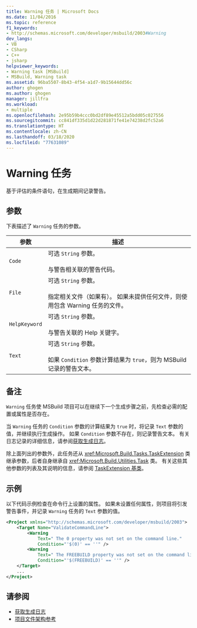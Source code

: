 ```yaml
---
title: Warning 任务 | Microsoft Docs
ms.date: 11/04/2016
ms.topic: reference
f1_keywords:
- http://schemas.microsoft.com/developer/msbuild/2003#Warning
dev_langs:
- VB
- CSharp
- C++
- jsharp
helpviewer_keywords:
- Warning task [MSBuild]
- MSBuild, Warning task
ms.assetid: 96ba5507-8b43-4f54-a1d7-9b15644dd56c
author: ghogen
ms.author: ghogen
manager: jillfra
ms.workload:
- multiple
ms.openlocfilehash: 2e95b59b4ccc0bd2df89e45512a5bdd05c027556
ms.sourcegitcommit: cc841df335d1d22d281871fe41e74238d2fc52a6
ms.translationtype: HT
ms.contentlocale: zh-CN
ms.lasthandoff: 03/18/2020
ms.locfileid: "77631089"
---
```

# <a name="warning-task"></a>Warning 任务

基于评估的条件语句，在生成期间记录警告。

## <a name="parameters"></a>参数

 下表描述了 `Warning` 任务的参数。

| 参数 | 描述 |
|---------------| - |
| `Code` | 可选 `String` 参数。<br /><br /> 与警告相关联的警告代码。 |
| `File` | 可选 `String` 参数。<br /><br /> 指定相关文件（如果有）。 如果未提供任何文件，则使用包含 Warning 任务的文件。 |
| `HelpKeyword` | 可选 `String` 参数。<br /><br /> 与警告关联的 Help 关键字。 |
| `Text` | 可选 `String` 参数。<br /><br /> 如果 `Condition` 参数计算结果为 `true`，则为 MSBuild 记录的警告文本。 |

## <a name="remarks"></a>备注

 `Warning` 任务使 MSBuild 项目可以在继续下一个生成步骤之前，先检查必需的配置或属性是否存在。

 当 `Warning` 任务的 `Condition` 参数的计算结果为 `true` 时，将记录 `Text` 参数的值，并继续执行生成操作。 如果 `Condition` 参数不存在，则记录警告文本。 有关日志记录的详细信息，请参阅[获取生成日志](../msbuild/obtaining-build-logs-with-msbuild.md)。

 除上面列出的参数外，此任务还从 <xref:Microsoft.Build.Tasks.TaskExtension> 类继承参数，后者自身继承自 <xref:Microsoft.Build.Utilities.Task> 类。 有关这些其他参数的列表及其说明的信息，请参阅 [TaskExtension 基类](../msbuild/taskextension-base-class.md)。

## <a name="example"></a>示例

 以下代码示例检查在命令行上设置的属性。 如果未设置任何属性，则项目将引发警告事件，并记录 `Warning` 任务的 `Text` 参数的值。

```xml
<Project xmlns="http://schemas.microsoft.com/developer/msbuild/2003">
    <Target Name="ValidateCommandLine">
        <Warning
            Text=" The 0 property was not set on the command line."
            Condition="'$(0)' == ''" />
        <Warning
            Text=" The FREEBUILD property was not set on the command line."
            Condition="'$(FREEBUILD)' == ''" />
    </Target>
    ...
</Project>
```

## <a name="see-also"></a>请参阅

- [获取生成日志](../msbuild/obtaining-build-logs-with-msbuild.md)
- [项目文件架构参考](../msbuild/msbuild-project-file-schema-reference.md)
